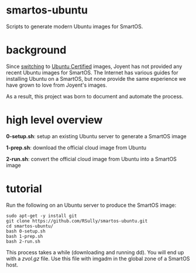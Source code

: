 # smartos-ubuntu

Scripts to generate modern Ubuntu images for SmartOS. 

# background

Since [switching][0] to [Ubuntu Certified][1] images,
Joyent has not provided any recent Ubuntu images for SmartOS.
The Internet has various guides for installing Ubuntu on a SmartOS,
but none provide the same experience we have grown to love from Joyent's images. 

As a result, this project was born to document and automate the process.

# high level overview

**0-setup.sh**: setup an existing Ubuntu server to generate a SmartOS image

**1-prep.sh**: download the official cloud image from Ubuntu

**2-run.sh**: convert the official cloud image from Ubuntu into a SmartOS image

# tutorial

Run the following on an Ubuntu server to produce the SmartOS image:

```
sudo apt-get -y install git
git clone https://github.com/RSully/smartos-ubuntu.git
cd smartos-ubuntu/
bash 0-setup.sh 
bash 1-prep.sh 
bash 2-run.sh 
```

This process takes a while (downloading and running dd).
You will end up with a *zvol.gz* file.
Use this file with imgadm in the global zone of a SmartOS host.

[0]: https://www.joyent.com/blog/certified-ubuntu-images-available-in-joyent-cloud
[1]: http://wiki.joyent.com/wiki/display/jpc2/Ubuntu+Certified
